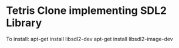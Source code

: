 # Tetris Clone implementing SDL2 Library
To install:
apt-get install libsdl2-dev
apt-get install libsdl2-image-dev

